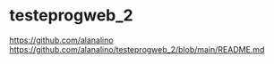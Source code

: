 # testeprogweb_2
https://github.com/alanalino
https://github.com/alanalino/testeprogweb_2/blob/main/README.md
